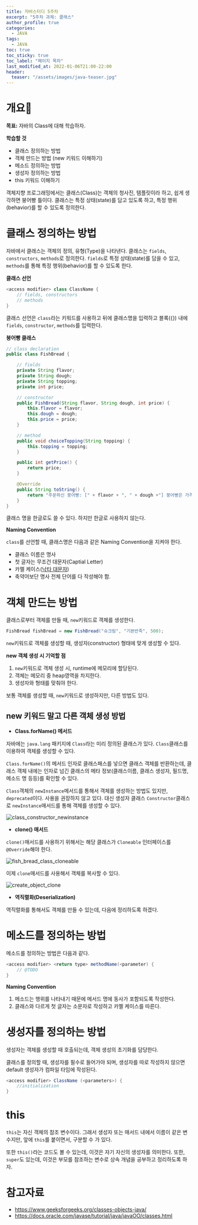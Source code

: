 ```yaml
---
title: 자바스터디 5주차
excerpt: "5주차 과제: 클래스"
author_profile: true
categories:
  - JAVA
tags:
  - JAVA
toc: true
toc_sticky: true
toc_label: "페이지 목차"
last_modified_at: 2022-01-06T21:00-22:00
header:
  teaser: "/assets/images/java-teaser.jpg"
---
```


# 개요🙌

**목표:** 자바의 Class에 대해 학습하자.

**학습할 것**

* 클래스 정의하는 방법
* 객체 만드는 방법 (new 키워드 이해하기)
* 메소드 정의하는 방법
* 생성자 정의하는 방법
* this 키워드 이해하기

객체지향 프로그래밍에서는 클래스(Class)는 객체의 청사진, 템플릿이라 하고, 쉽게 생각하면 붕어빵 틀이다. 클래스는 특정 상태(state)를 담고 있도록 하고, 특정 행위(behavior)를 할 수 있도록 정의한다.

# 클래스 정의하는 방법

자바에서 클래스는 객체의 정의, 유형(Type)을 나타낸다. 클래스는 `fields`, `constructors`, `methods`로 정의한다. `fields`로 특정 상태(state)를 담을 수 있고, `methods`를 통해 특정 행위(behavior)를 할 수 있도록 한다.

**클래스 선언**

```java
<access modifier> class ClassName {
    // fields, constructors
    // methods
}
```

클래스 선언은 `class`라는 키워드를 사용하고 뒤에 클래스명을 입력하고 블록({}) 내에 `fields`, `constructor`, `methods`를 입력한다.

**붕어빵 클래스**

```java
// class declaration
public class FishBread {

    // fields
    private String flavor;
    private String dough;
    private String topping;
    private int price;

    // constructor
    public FishBread(String flavor, String dough, int price) {
        this.flavor = flavor;
        this.dough = dough;
        this.price = price;
    }

    // method
    public void choiceTopping(String topping) {
        this.topping = topping;
    }

    public int getPrice() {
        return price;
    }

    @Override
    public String toString() {
        return "주문하신 붕어빵: [" + flavor + ", " + dough +"] 붕어빵은 가격 " + price + " 원 입니다.";
    }
}
```

클래스 명을 한글로도 쓸 수 있다. 하지만 한글로 사용하지 않는다.

**Naming Convention**

`class`를 선언할 때, 클래스명은 다음과 같은 Naming Convention을 지켜야 한다.

* 클래스 이름은 명사
* 첫 글자는 무조건 대문자(Captial Letter)
* 카멜 케이스([낙타 대문자](https://ko.wikipedia.org/wiki/%EB%82%99%ED%83%80_%EB%8C%80%EB%AC%B8%EC%9E%90))
* 축약어보단 명사 전체 단어를 다 작성해야 함.

# 객체 만드는 방법

클래스로부터 객체를 만들 때, `new`키워드로 객체를 생성한다.

```java
FishBread fishBread = new FishBread("슈크림", "기본반죽", 500);
```

`new`키워드로 객체를 생성할 때, 생성자(constructor) 형태에 맞게 생성할 수 있다.

**new 객체 생성 시 기억할 점**

1. `new`키워드로 객체 생성 시, runtime에 메모리에 할당된다.
2. 객체는 메모리 중 heap영역을 차지한다.
3. 생성자와 형태를 맞춰야 한다.

보통 객체를 생성할 때, `new`키워드로 생성하지만, 다른 방법도 있다.

## new 키워드 말고 다른 객체 생성 방법

* **Class.forName() 메서드**

자바에는 `java.lang` 패키지에 `Class`라는 미리 정의된 클래스가 있다. `Class`클래스를 이용하여 객체를 생성할 수 있다.

`Class.forName()`의 메서드 인자로 클래스패스를 넣으면 클래스 객체를 반환하는데, 클래스 객체 내에는 인자로 넘긴 클래스의 메타 정보(클래스이름, 클래스 생성자, 필드명, 메소드 명 등등)를 확인할 수 있다.

`Class`객체의 `newInstance`메서드를 통해서 객체를 생성하는 방법도 있지만, `deprecated`이다. 사용을 권장하지 않고 있다. 대신 생성자 클래스 `Constructor`클래스로 `newInstance`매서드를 통해 객체를 생성할 수 있다.

![class_constructor_newinstance](\assets\images\java-study\5\class_constructor_newinstance.png)

* **clone() 매서드**

`clone()`매서드를 사용하기 위해서는 해당 클래스가 `Cloneable` 인터페이스를 `@Override`해야 한다. 

![fish_bread_class_cloneable](\assets\images\java-study\5\fish_bread_class_cloneable.png)

이제 `clone`매서드를 사용해서 객체를 복사할 수 있다.

![create_object_clone](\assets\images\java-study\5\create_object_clone.png)

* **역직렬화(Deserialization)**

역직렬화를 통해서도 객체를 만들 수 있는데, 다음에 정리하도록 하겠다.

# 메소드를 정의하는 방법

메소드를 정의하는 방법은 다음과 같다.

```java
<access modifier> <return type> methodName(<parameter) {
    // @TODO
}
```

**Naming Convention**

1. 메소드는 행위를 나타내기 때문에 메서드 명에 동사가 포함되도록 작성한다.
2. 클래스와 다르게 첫 글자는 소문자로 작성하고 카멜 케이스를 따른다. 

# 생성자를 정의하는 방법

생성자는 객체를 생성할 때 호출되는데, 객체 생성의 초기화를 담당한다.

클래스를 정의할 때, 생성자를 필수로 들어가야 되며, 생성자를 따로 작성하지 않으면 default 생성자가 컴파일 타임에 작성된다.

```java
<access modifier> ClassName (<parameters>) {
    //initialization
}
```

# this

`this`는 자신 객체의 참조 변수이다. 그래서 생성자 또는 매서드 내에서 이름이 같은 변수지만, 앞에 `this`를 붙이면서, 구분할 수 가 있다.

또한 `this()`라는 코드도 볼 수 있는데, 이것은 자기 자신의 생성자를 의미한다. 또한, `super`도 있는데, 이것은 부모를 참조하는 변수로 상속 개념을 공부하고 정리하도록 하자.

# 참고자료

* <https://www.geeksforgeeks.org/classes-objects-java/>
* <https://docs.oracle.com/javase/tutorial/java/javaOO/classes.html>

